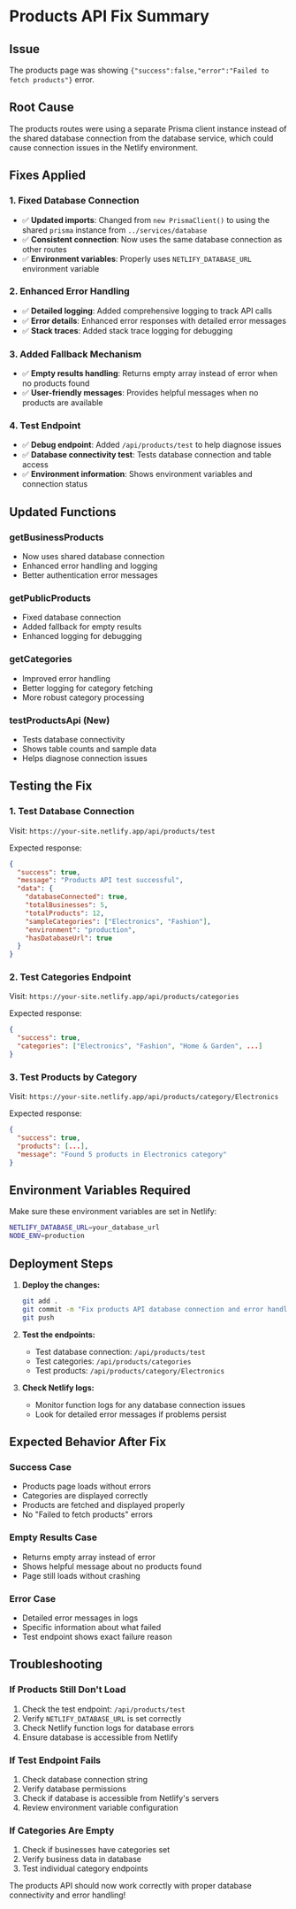 # Products API Fix Summary

## Issue

The products page was showing
`{"success":false,"error":"Failed to fetch products"}` error.

## Root Cause

The products routes were using a separate Prisma client instance instead of the
shared database connection from the database service, which could cause
connection issues in the Netlify environment.

## Fixes Applied

### 1. **Fixed Database Connection**

- ✅ **Updated imports**: Changed from `new PrismaClient()` to using the shared
  `prisma` instance from `../services/database`
- ✅ **Consistent connection**: Now uses the same database connection as other
  routes
- ✅ **Environment variables**: Properly uses `NETLIFY_DATABASE_URL` environment
  variable

### 2. **Enhanced Error Handling**

- ✅ **Detailed logging**: Added comprehensive logging to track API calls
- ✅ **Error details**: Enhanced error responses with detailed error messages
- ✅ **Stack traces**: Added stack trace logging for debugging

### 3. **Added Fallback Mechanism**

- ✅ **Empty results handling**: Returns empty array instead of error when no
  products found
- ✅ **User-friendly messages**: Provides helpful messages when no products are
  available

### 4. **Test Endpoint**

- ✅ **Debug endpoint**: Added `/api/products/test` to help diagnose issues
- ✅ **Database connectivity test**: Tests database connection and table access
- ✅ **Environment information**: Shows environment variables and connection
  status

## Updated Functions

### **getBusinessProducts**

- Now uses shared database connection
- Enhanced error handling and logging
- Better authentication error messages

### **getPublicProducts**

- Fixed database connection
- Added fallback for empty results
- Enhanced logging for debugging

### **getCategories**

- Improved error handling
- Better logging for category fetching
- More robust category processing

### **testProductsApi** (New)

- Tests database connectivity
- Shows table counts and sample data
- Helps diagnose connection issues

## Testing the Fix

### **1. Test Database Connection**

Visit: `https://your-site.netlify.app/api/products/test`

Expected response:

```json
{
  "success": true,
  "message": "Products API test successful",
  "data": {
    "databaseConnected": true,
    "totalBusinesses": 5,
    "totalProducts": 12,
    "sampleCategories": ["Electronics", "Fashion"],
    "environment": "production",
    "hasDatabaseUrl": true
  }
}
```

### **2. Test Categories Endpoint**

Visit: `https://your-site.netlify.app/api/products/categories`

Expected response:

```json
{
  "success": true,
  "categories": ["Electronics", "Fashion", "Home & Garden", ...]
}
```

### **3. Test Products by Category**

Visit: `https://your-site.netlify.app/api/products/category/Electronics`

Expected response:

```json
{
  "success": true,
  "products": [...],
  "message": "Found 5 products in Electronics category"
}
```

## Environment Variables Required

Make sure these environment variables are set in Netlify:

```bash
NETLIFY_DATABASE_URL=your_database_url
NODE_ENV=production
```

## Deployment Steps

1. **Deploy the changes:**

   ```bash
   git add .
   git commit -m "Fix products API database connection and error handling"
   git push
   ```

2. **Test the endpoints:**

   - Test database connection: `/api/products/test`
   - Test categories: `/api/products/categories`
   - Test products: `/api/products/category/Electronics`

3. **Check Netlify logs:**
   - Monitor function logs for any database connection issues
   - Look for detailed error messages if problems persist

## Expected Behavior After Fix

### **Success Case**

- Products page loads without errors
- Categories are displayed correctly
- Products are fetched and displayed properly
- No "Failed to fetch products" errors

### **Empty Results Case**

- Returns empty array instead of error
- Shows helpful message about no products found
- Page still loads without crashing

### **Error Case**

- Detailed error messages in logs
- Specific information about what failed
- Test endpoint shows exact failure reason

## Troubleshooting

### **If Products Still Don't Load**

1. Check the test endpoint: `/api/products/test`
2. Verify `NETLIFY_DATABASE_URL` is set correctly
3. Check Netlify function logs for database errors
4. Ensure database is accessible from Netlify

### **If Test Endpoint Fails**

1. Check database connection string
2. Verify database permissions
3. Check if database is accessible from Netlify's servers
4. Review environment variable configuration

### **If Categories Are Empty**

1. Check if businesses have categories set
2. Verify business data in database
3. Test individual category endpoints

The products API should now work correctly with proper database connectivity and
error handling!
